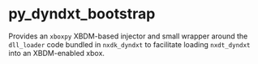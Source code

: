 # py_dyndxt_bootstrap

Provides an `xboxpy` XBDM-based injector and small wrapper around the
`dll_loader` code bundled in `nxdk_dyndxt` to facilitate loading `nxdt_dyndxt`
into an XBDM-enabled xbox.
